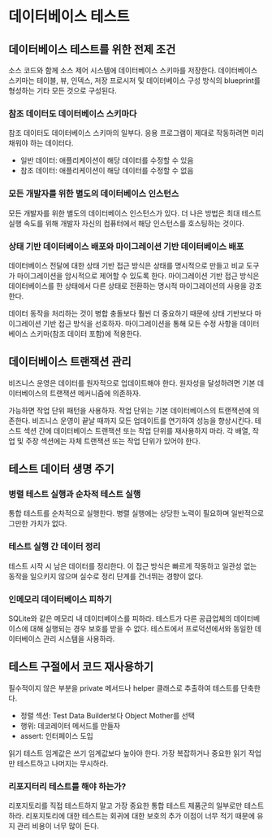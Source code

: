# 데이터베이스 테스트

## 데이터베이스 테스트를 위한 전제 조건

소스 코드와 함께 소스 제어 시스템에 데이터베이스 스키마를 저장한다. 
데이터베이스 스키마는 테이블, 뷰, 인덱스, 저장 프로시저 및 데이터베이스 구성 방식의 blueprint를 형성하는 기타 모든 것으로 구성된다.

### 참조 데이터도 데이터베이스 스키마다

참조 데이터도 데이터베이스 스키마의 일부다. 응용 프로그램이 제대로 작동하려면 미리 채워야 하는 데이터다. 
- 일반 데이터: 애플리케이션이 해당 데이터를 수정할 수 있음
- 참조 데이터: 애플리케이션이 해당 데이터를 수정할 수 없음

### 모든 개발자를 위한 별도의 데이터베이스 인스턴스

모든 개발자를 위한 별도의 데이터베이스 인스턴스가 있다. 더 나은 방법은 최대 테스트 실행 속도를 위해 개발자 자신의 컴퓨터에서 해당 인스턴스를 호스팅하는 것이다.

### 상태 기반 데이터베이스 배포와 마이그레이션 기반 데이터베이스 배포

데이터베이스 전달에 대한 상태 기반 접근 방식은 상태를 명시적으로 만들고 비교 도구가 마이그레이션을 암시적으로 제어할 수 있도록 한다. 
마이그레이션 기반 접근 방식은 데이터베이스를 한 상태에서 다른 상태로 전환하는 명시적 마이그레이션의 사용을 강조한다. 

데이터 동작을 처리하는 것이 병합 충돌보다 훨씬 더 중요하기 때문에 상태 기반보다 마이그레이션 기반 접근 방식을 선호하자. 
마이그레이션을 통해 모든 수정 사항을 데이터베이스 스키마(참조 데이터 포함)에 적용한다.
## 데이터베이스 트랜잭션 관리
비즈니스 운영은 데이터를 원자적으로 업데이트해야 한다. 원자성을 달성하려면 기본 데이터베이스의 트랜잭션 메커니즘에 의존하자.

가능하면 작업 단위 패턴을 사용하자. 
작업 단위는 기본 데이터베이스의 트랜잭션에 의존한다. 비즈니스 운영이 끝날 때까지 모든 업데이트를 연기하여 성능을 향상시킨다.
테스트 섹션 간에 데이터베이스 트랜잭션 또는 작업 단위를 재사용하지 마라. 각 배열, 작업 및 주장 섹션에는 자체 트랜잭션 또는 작업 단위가 있어야 한다.

## 테스트 데이터 생명 주기
### 병렬 테스트 실행과 순차적 테스트 실행

통합 테스트를 순차적으로 실행한다. 병렬 실행에는 상당한 노력이 필요하며 일반적으로 그만한 가치가 없다.

### 테스트 실행 간 데이터 정리

테스트 시작 시 남은 데이터를 정리한다. 
이 접근 방식은 빠르게 작동하고 일관성 없는 동작을 일으키지 않으며 실수로 정리 단계를 건너뛰는 경향이 없다.

### 인메모리 데이터베이스 피하기

SQLite와 같은 메모리 내 데이터베이스를 피하라. 테스트가 다른 공급업체의 데이터베이스에 대해 실행되는 경우 보호를 받을 수 없다. 테스트에서 프로덕션에서와 동일한 데이터베이스 관리 시스템을 사용하라.

## 테스트 구절에서 코드 재사용하기

필수적이지 않은 부분을 private 메서드나 helper 클래스로 추출하여 테스트를 단축한다.
- 정렬 섹션: Test Data Builder보다 Object Mother를 선택
- 행위: 데코레이터 메서드를 만들자 
- assert: 인터페이스 도입

읽기 테스트 임계값은 쓰기 임계값보다 높아야 한다. 가장 복잡하거나 중요한 읽기 작업만 테스트하고 나머지는 무시하라.

### 리포지터리 테스트를 해야 하는가?

리포지토리를 직접 테스트하지 말고 가장 중요한 통합 테스트 제품군의 일부로만 테스트하라. 리포지토리에 대한 테스트는 회귀에 대한 보호의 추가 이점이 너무 적기 때문에 유지 관리 비용이 너무 많이 든다.
